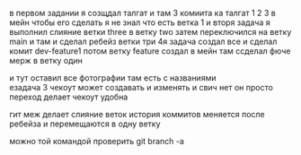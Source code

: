 в первом задании я созщдал талгат и там 3 комиита ка талгат 1 2 3 в мейн чтобы его сделать я не знал что есть ветка 1 и вторя задача я выполнил слияние ветки three в ветку two затем переключился на ветку main и там и сделал ребейз ветки три 4я задача создал все и сделал комит dev-feature1 потом ветку feature создал в мейн там ссделал фюче мерж в ветку один 

и тут оставил все фотографии там есть с названиями  
езадача 3 чекоут может создавать и изменять и свич нет он просто переход делает чекоут удобна

гит меж делает слияние веток
история коммитов меняется после ребейза и перемещаются в одну ветку 

можно той командой проверить git branch -a
